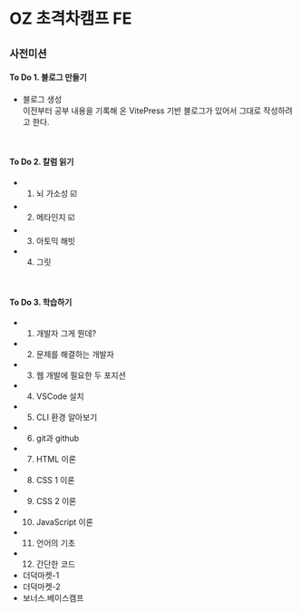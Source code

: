 # OZ 초격차캠프 FE <Badge type="info" text="2025-07-03 ~ 2025-12-26" />

## <code>사전미션</code>

#### To Do 1. 블로그 만들기

- 블로그 생성 <br>
  이전부터 공부 내용을 기록해 온 VitePress 기반 블로그가 있어서 그대로 작성하려고 한다.

<br>

#### To Do 2. 칼럼 읽기

- 1. 뇌 가소성 ☑️
- 2. 메타인지 ☑️
- 3. 아토믹 해빗
- 4. 그릿

<br>

#### To Do 3. 학습하기

- 1. 개발자 그게 뭔데?
- 2. 문제를 해결하는 개발자
- 3. 웹 개발에 필요한 두 포지션
- 4. VSCode 설치
- 5. CLI 환경 알아보기
- 6. git과 github
- 7. HTML 이론
- 8. CSS 1 이론
- 9. CSS 2 이론
- 10. JavaScript 이론
- 11. 언어의 기초
- 12. 간단한 코드
- 더덕마켓-1
- 더덕마켓-2
- 보너스.베이스캠프

<br>

<Comment/>
